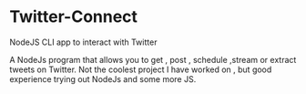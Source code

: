 # Twitter-Connect
NodeJS CLI app to interact with Twitter 

A NodeJs program that allows you to get , post , schedule ,stream or extract tweets on Twitter. Not the coolest project I have worked on , but good experience trying out NodeJs and some more JS. 

